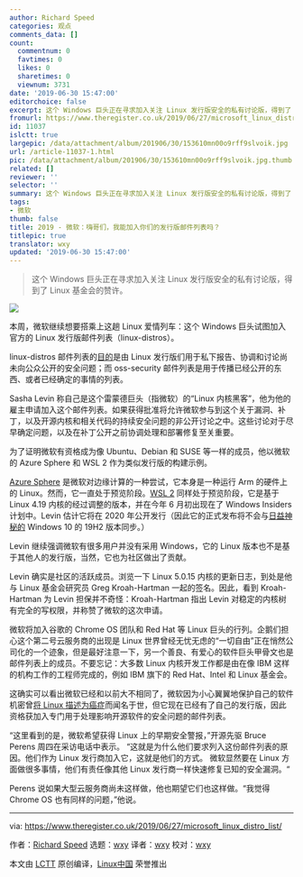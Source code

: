 ```yaml
---
author: Richard Speed
categories: 观点
comments_data: []
count:
  commentnum: 0
  favtimes: 0
  likes: 0
  sharetimes: 0
  viewnum: 3731
date: '2019-06-30 15:47:00'
editorchoice: false
excerpt: 这个 Windows 巨头正在寻求加入关注 Linux 发行版安全的私有讨论版，得到了 Linux 基金会的赞许。
fromurl: https://www.theregister.co.uk/2019/06/27/microsoft_linux_distro_list/
id: 11037
islctt: true
largepic: /data/attachment/album/201906/30/153610mn00o9rff9slvoik.jpg
url: /article-11037-1.html
pic: /data/attachment/album/201906/30/153610mn00o9rff9slvoik.jpg.thumb.jpg
related: []
reviewer: ''
selector: ''
summary: 这个 Windows 巨头正在寻求加入关注 Linux 发行版安全的私有讨论版，得到了 Linux 基金会的赞许。
tags:
- 微软
thumb: false
title: 2019 - 微软：嗨哥们，我能加入你们的发行版邮件列表吗？
titlepic: true
translator: wxy
updated: '2019-06-30 15:47:00'
---
```



> 
> 这个 Windows 巨头正在寻求加入关注 Linux 发行版安全的私有讨论版，得到了 Linux 基金会的赞许。
> 
> 
> 


![](/data/attachment/album/201906/30/153610mn00o9rff9slvoik.jpg)


本周，微软继续想要搭乘上这趟 Linux 爱情列车：这个 Windows 巨头试图加入官方的 Linux 发行版邮件列表（linux-distros）。


linux-distros 邮件列表的[目的](https://oss-security.openwall.org/wiki/mailing-lists/distros#linux-distribution-security-contacts-list)是由 Linux 发行版们用于私下报告、协调和讨论尚未向公众公开的安全问题；而 oss-security 邮件列表是用于传播已经公开的东西、或者已经确定的事情的列表。


Sasha Levin 称自己是这个雷蒙德巨头（指微软）的“Linux 内核黑客”，他为他的雇主申请加入这个邮件列表。如果获得批准将允许微软参与到这个关于漏洞、补丁，以及开源内核和相关代码的持续安全问题的非公开讨论之中。这些讨论对于尽早确定问题，以及在补丁公开之前协调处理和部署修复至关重要。


为了证明微软有资格成为像 Ubuntu、Debian 和 SUSE 等一样的成员，他以微软的 Azure Sphere 和 WSL 2 作为类似发行版的构建示例。


[Azure Sphere](https://www.theregister.co.uk/2018/04/17/microsoft_azure_sphere_iot_chip/) 是微软对边缘计算的一种尝试，它本身是一种运行 Arm 的硬件上的 Linux。然而，它一直处于预览阶段。[WSL 2](https://www.theregister.co.uk/2019/06/13/wsl_2/) 同样处于预览阶段，它是基于 Linux 4.19 内核的经过调整的版本，并在今年 6 月初出现在了 Windows Insiders 计划中。Levin 估计它将在 2020 年公开发行（因此它的正式发布将不会与[日益神秘的](https://www.theregister.co.uk/2019/06/21/summer_is_here_microsoft_oh_no_it_isnt/) Windows 10 的 19H2 版本同步。）


Levin 继续强调微软有很多用户并没有采用 Windows，它的 Linux 版本也不是基于其他人的发行版，当然，它也为社区做出了贡献。 


Levin 确实是社区的活跃成员。浏览一下 Linux 5.0.15 内核的更新日志，到处是他与 Linux 基金会研究员 Greg Kroah-Hartman 一起的签名。因此，看到 Kroah-Hartman 为 Levin 担保并不奇怪：Kroah-Hartman 指出 Levin 对稳定的内核树有完全的写权限，并称赞了微软的这次申请。


微软将加入谷歌的 Chrome OS 团队和 Red Hat 等 Linux 巨头的行列。企鹅们担心这个第二号云服务商的出现是 Linux 世界曾经无忧无虑的“一切自由”正在悄然公司化的一个迹象，但是最好注意一下，另一个善良、有爱心的软件巨头甲骨文也是邮件列表上的成员。不要忘记：大多数 Linux 内核开发工作都是由在像 IBM 这样的机构工作的工程师完成的，例如 IBM 旗下的 Red Hat、Intel 和 Linux 基金会。


这确实可以看出微软已经和以前大不相同了，微软因为小心翼翼地保护自己的软件机密曾[将 Linux 描述为癌症](https://www.theregister.co.uk/2001/06/02/ballmer_linux_is_a_cancer/)而闻名于世，但它现在已经有了自己的发行版，因此资格获加入专门用于处理影响开源软件的安全问题的邮件列表。


“这里看到的是，微软希望获得 Linux 上的早期安全警报，”开源先驱 Bruce Perens 周四在采访电话中表示。 “这就是为什么他们要求列入这份邮件列表的原因。他们作为 Linux 发行商加入它，这就是他们的方式。 微软显然要在 Linux 方面做很多事情，他们有责任像其他 Linux 发行商一样快速修复已知的安全漏洞。“


Perens 说如果大型云服务商尚未这样做，他也期望它们也这样做。“我觉得 Chrome OS 也有同样的问题，”他说。




---


via: <https://www.theregister.co.uk/2019/06/27/microsoft_linux_distro_list/> 


作者：[Richard Speed](https://www.theregister.co.uk/Author/Richard-Speed) 选题：[wxy](https://github.com/wxy) 译者：[wxy](https://github.com/wxy) 校对：[wxy](https://github.com/wxy)


本文由 [LCTT](https://github.com/LCTT/TranslateProject) 原创编译，[Linux中国](https://linux.cn/) 荣誉推出